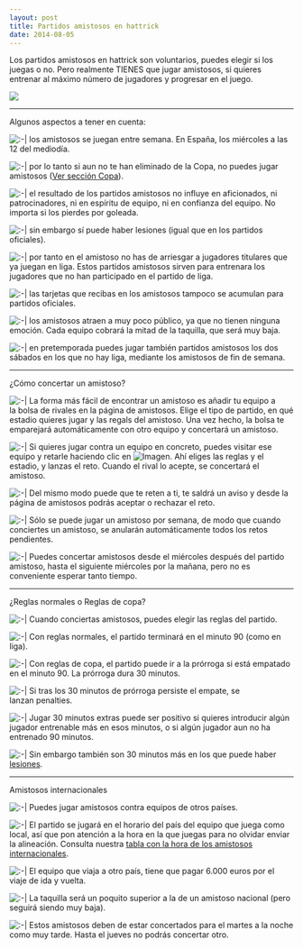 ```yaml
---
layout: post
title: Partidos amistosos en hattrick
date: 2014-08-05
---
```


Los partidos amistosos en hattrick son voluntarios, puedes elegir si los juegas o no. Pero realmente TIENES que jugar amistosos, si quieres entrenar al máximo número de jugadores y progresar en el juego.

![](http://i.imgur.com/RF1Arvi.jpg)

* * *

Algunos aspectos a tener en cuenta:

![:-|](https://images-blogger-opensocial.googleusercontent.com/gadgets/proxy?url=http%3A%2F%2Ffedocerin.creatuforo.com%2Fimages%2Fsmilies%2Ficon_neutral.gif&container=blogger&gadget=a&rewriteMime=image%2F* "Neutral") los amistosos se juegan entre semana. En España, los miércoles a las 12 del mediodía.

![:-|](https://images-blogger-opensocial.googleusercontent.com/gadgets/proxy?url=http%3A%2F%2Ffedocerin.creatuforo.com%2Fimages%2Fsmilies%2Ficon_neutral.gif&container=blogger&gadget=a&rewriteMime=image%2F* "Neutral") por lo tanto si aun no te han eliminado de la Copa, no puedes jugar amistosos ([Ver sección Copa](http://guiaocerin.blogspot.com.es/2012/10/la-copa.html)).

![:-|](https://images-blogger-opensocial.googleusercontent.com/gadgets/proxy?url=http%3A%2F%2Ffedocerin.creatuforo.com%2Fimages%2Fsmilies%2Ficon_neutral.gif&container=blogger&gadget=a&rewriteMime=image%2F* "Neutral") el resultado de los partidos amistosos no influye en aficionados, ni patrocinadores, ni en espíritu de equipo, ni en confianza del equipo. No importa si los pierdes por goleada.

![:-|](https://images-blogger-opensocial.googleusercontent.com/gadgets/proxy?url=http%3A%2F%2Ffedocerin.creatuforo.com%2Fimages%2Fsmilies%2Ficon_neutral.gif&container=blogger&gadget=a&rewriteMime=image%2F* "Neutral") sin embargo sí puede haber lesiones (igual que en los partidos oficiales).

![:-|](https://images-blogger-opensocial.googleusercontent.com/gadgets/proxy?url=http%3A%2F%2Ffedocerin.creatuforo.com%2Fimages%2Fsmilies%2Ficon_neutral.gif&container=blogger&gadget=a&rewriteMime=image%2F* "Neutral") por tanto en el amistoso no has de arriesgar a jugadores titulares que ya juegan en liga. Estos partidos amistosos sirven para entrenara los jugadores que no han participado en el partido de liga.

![:-|](https://images-blogger-opensocial.googleusercontent.com/gadgets/proxy?url=http%3A%2F%2Ffedocerin.creatuforo.com%2Fimages%2Fsmilies%2Ficon_neutral.gif&container=blogger&gadget=a&rewriteMime=image%2F* "Neutral") las tarjetas que recibas en los amistosos tampoco se acumulan para partidos oficiales.

![:-|](https://images-blogger-opensocial.googleusercontent.com/gadgets/proxy?url=http%3A%2F%2Ffedocerin.creatuforo.com%2Fimages%2Fsmilies%2Ficon_neutral.gif&container=blogger&gadget=a&rewriteMime=image%2F* "Neutral") los amistosos atraen a muy poco público, ya que no tienen ninguna emoción. Cada equipo cobrará la mitad de la taquilla, que será muy baja.

![:-|](https://images-blogger-opensocial.googleusercontent.com/gadgets/proxy?url=http%3A%2F%2Ffedocerin.creatuforo.com%2Fimages%2Fsmilies%2Ficon_neutral.gif&container=blogger&gadget=a&rewriteMime=image%2F* "Neutral") en pretemporada puedes jugar también partidos amistosos los dos sábados en los que no hay liga, mediante los amistosos de fin de semana.

* * *

¿Cómo concertar un amistoso?

![:-|](https://images-blogger-opensocial.googleusercontent.com/gadgets/proxy?url=http%3A%2F%2Ffedocerin.creatuforo.com%2Fimages%2Fsmilies%2Ficon_neutral.gif&container=blogger&gadget=a&rewriteMime=image%2F* "Neutral") La forma más fácil de encontrar un amistoso es añadir tu equipo a la bolsa de rivales en la página de amistosos. Elige el tipo de partido, en qué estadio quieres jugar y las regals del amistoso. Una vez hecho, la bolsa te emparejará automáticamente con otro equipo y concertará un amistoso.

![:-|](https://images-blogger-opensocial.googleusercontent.com/gadgets/proxy?url=http%3A%2F%2Ffedocerin.creatuforo.com%2Fimages%2Fsmilies%2Ficon_neutral.gif&container=blogger&gadget=a&rewriteMime=image%2F* "Neutral") Si quieres jugar contra un equipo en concreto, puedes visitar ese equipo y retarle haciendo clic en ![Imagen](https://images-blogger-opensocial.googleusercontent.com/gadgets/proxy?url=http%3A%2F%2Fi.imgur.com%2FvOaEm.png&container=blogger&gadget=a&rewriteMime=image%2F*). Ahí eliges las reglas y el estadio, y lanzas el reto. Cuando el rival lo acepte, se concertará el amistoso.

![:-|](https://images-blogger-opensocial.googleusercontent.com/gadgets/proxy?url=http%3A%2F%2Ffedocerin.creatuforo.com%2Fimages%2Fsmilies%2Ficon_neutral.gif&container=blogger&gadget=a&rewriteMime=image%2F* "Neutral") Del mismo modo puede que te reten a ti, te saldrá un aviso y desde la página de amistosos podrás aceptar o rechazar el reto.

![:-|](https://images-blogger-opensocial.googleusercontent.com/gadgets/proxy?url=http%3A%2F%2Ffedocerin.creatuforo.com%2Fimages%2Fsmilies%2Ficon_neutral.gif&container=blogger&gadget=a&rewriteMime=image%2F* "Neutral") Sólo se puede jugar un amistoso por semana, de modo que cuando conciertes un amistoso, se anularán automáticamente todos los retos pendientes.

![:-|](https://images-blogger-opensocial.googleusercontent.com/gadgets/proxy?url=http%3A%2F%2Ffedocerin.creatuforo.com%2Fimages%2Fsmilies%2Ficon_neutral.gif&container=blogger&gadget=a&rewriteMime=image%2F* "Neutral") Puedes concertar amistosos desde el miércoles después del partido amistoso, hasta el siguiente miércoles por la mañana, pero no es conveniente esperar tanto tiempo.

* * *

¿Reglas normales o Reglas de copa?

![:-|](https://images-blogger-opensocial.googleusercontent.com/gadgets/proxy?url=http%3A%2F%2Ffedocerin.creatuforo.com%2Fimages%2Fsmilies%2Ficon_neutral.gif&container=blogger&gadget=a&rewriteMime=image%2F* "Neutral") Cuando conciertas amistosos, puedes elegir las reglas del partido.

![:-|](https://images-blogger-opensocial.googleusercontent.com/gadgets/proxy?url=http%3A%2F%2Ffedocerin.creatuforo.com%2Fimages%2Fsmilies%2Ficon_neutral.gif&container=blogger&gadget=a&rewriteMime=image%2F* "Neutral") Con reglas normales, el partido terminará en el minuto 90 (como en liga).

![:-|](https://images-blogger-opensocial.googleusercontent.com/gadgets/proxy?url=http%3A%2F%2Ffedocerin.creatuforo.com%2Fimages%2Fsmilies%2Ficon_neutral.gif&container=blogger&gadget=a&rewriteMime=image%2F* "Neutral") Con reglas de copa, el partido puede ir a la prórroga si está empatado en el minuto 90. La prórroga dura 30 minutos.

![:-|](https://images-blogger-opensocial.googleusercontent.com/gadgets/proxy?url=http%3A%2F%2Ffedocerin.creatuforo.com%2Fimages%2Fsmilies%2Ficon_neutral.gif&container=blogger&gadget=a&rewriteMime=image%2F* "Neutral") Si tras los 30 minutos de prórroga persiste el empate, se lanzan penalties.

![:-|](https://images-blogger-opensocial.googleusercontent.com/gadgets/proxy?url=http%3A%2F%2Ffedocerin.creatuforo.com%2Fimages%2Fsmilies%2Ficon_neutral.gif&container=blogger&gadget=a&rewriteMime=image%2F* "Neutral") Jugar 30 minutos extras puede ser positivo si quieres introducir algún jugador entrenable más en esos minutos, o si algún jugador aun no ha entrenado 90 minutos.

![:-|](https://images-blogger-opensocial.googleusercontent.com/gadgets/proxy?url=http%3A%2F%2Ffedocerin.creatuforo.com%2Fimages%2Fsmilies%2Ficon_neutral.gif&container=blogger&gadget=a&rewriteMime=image%2F* "Neutral") Sin embargo también son 30 minutos más en los que puede haber [lesiones](http://www.guiaocerin.com/es/lesiones-y-tarjetas/).

* * *

Amistosos internacionales

![:-|](https://images-blogger-opensocial.googleusercontent.com/gadgets/proxy?url=http%3A%2F%2Ffedocerin.creatuforo.com%2Fimages%2Fsmilies%2Ficon_neutral.gif&container=blogger&gadget=a&rewriteMime=image%2F* "Neutral") Puedes jugar amistosos contra equipos de otros países.

![:-|](https://images-blogger-opensocial.googleusercontent.com/gadgets/proxy?url=http%3A%2F%2Ffedocerin.creatuforo.com%2Fimages%2Fsmilies%2Ficon_neutral.gif&container=blogger&gadget=a&rewriteMime=image%2F* "Neutral") El partido se jugará en el horario del país del equipo que juega como local, así que pon atención a la hora en la que juegas para no olvidar enviar la alineación. Consulta nuestra [tabla con la hora de los amistosos internacionales](http://www.guiaocerin.com/es/horarios-amistosos-internacionales/).

![:-|](https://images-blogger-opensocial.googleusercontent.com/gadgets/proxy?url=http%3A%2F%2Ffedocerin.creatuforo.com%2Fimages%2Fsmilies%2Ficon_neutral.gif&container=blogger&gadget=a&rewriteMime=image%2F* "Neutral") El equipo que viaja a otro país, tiene que pagar 6.000 euros por el viaje de ida y vuelta.

![:-|](https://images-blogger-opensocial.googleusercontent.com/gadgets/proxy?url=http%3A%2F%2Ffedocerin.creatuforo.com%2Fimages%2Fsmilies%2Ficon_neutral.gif&container=blogger&gadget=a&rewriteMime=image%2F* "Neutral") La taquilla será un poquito superior a la de un amistoso nacional (pero seguirá siendo muy baja).

![:-|](https://images-blogger-opensocial.googleusercontent.com/gadgets/proxy?url=http%3A%2F%2Ffedocerin.creatuforo.com%2Fimages%2Fsmilies%2Ficon_neutral.gif&container=blogger&gadget=a&rewriteMime=image%2F* "Neutral") Estos amistosos deben de estar concertados para el martes a la noche como muy tarde. Hasta el jueves no podrás concertar otro.
